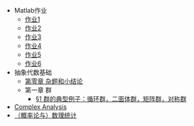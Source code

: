* Matlab作业
  * [作业1](md草稿/王家乐作业1)
  * [作业2](md草稿/王家乐作业2)
  * [作业3](md草稿/王家乐作业3)
  * [作业4](md草稿/王家乐作业4)
  * [作业5](md草稿/王家乐作业5)
  * [作业6](md草稿/王家乐作业6)    
* 抽象代数基础
  * [第零章 杂题和小结论](ch0)
  * 第一章 群
    * [§1 群的典型例子：循环群，二面体群，矩阵群，对称群](Algebra/ch1/sec1.1)  
* [Complex Analysis](Complex%20Analysis.md)
* [（概率论与）数理统计](概统.md)

